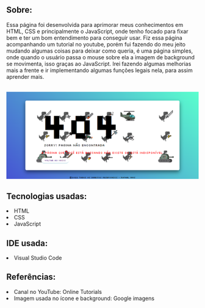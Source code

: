 ## Sobre:
<p>Essa página foi desenvolvida para aprimorar meus conhecimentos em HTML, CSS e principalmente o JavaScript, onde tenho focado para fixar bem e ter um bom entendimento para conseguir usar. Fiz essa página acompanhando um tutorial no youtube, porém fui fazendo do meu jeito mudando algumas coisas para deixar como queria, é uma página simples, onde quando o usuário passa o mouse sobre ela a imagem de background se movimenta, isso graças ao JavaScript. Irei fazendo algumas melhorias mais a frente e ir implementando algumas funções legais nela, para assim aprender mais.</p><br>

<img src="./src/img/image-previa-pagina.png" >

## Tecnologias usadas:
<li>HTML</li>
<li>CSS</li>
<li>JavaScript</li>

## IDE usada:
<li>Visual Studio Code</li>

## Referências:
<li>Canal no YouTube: Online Tutorials</li>
<li>Imagem usada no ícone e background: Google imagens</li>
